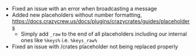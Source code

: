 - Fixed an issue with an error when broadcasting a message
- Added new placeholders without number formatting, https://docs.crazycrew.us/docs/plugins/crazycrates/guides/placeholders
  - Simply add `_raw` to the end of all placeholders including our internal ones like `%keys%` i.e. `%keys_raw%`
- Fixed an issue with /crates placeholder not being replaced properly